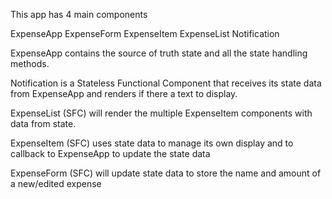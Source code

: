 This app has 4 main components

ExpenseApp
ExpenseForm
ExpenseItem
ExpenseList
Notification

ExpenseApp contains the source of truth state and all the state handling methods.

Notification is a Stateless Functional Component that receives its state data from ExpenseApp and renders if there a text to display.

ExpenseList (SFC) will render the multiple ExpenseItem components with data from state.

ExpenseItem (SFC) uses state data to manage its own display and to callback to ExpenseApp to update the state data

ExpenseForm (SFC) will update state data to store the name and amount of a new/edited expense
